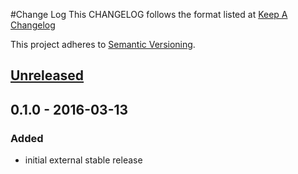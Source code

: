 #Change Log
This CHANGELOG follows the format listed at [Keep A Changelog](http://keepachangelog.com/)

This project adheres to [Semantic Versioning](http://semver.org/).

## [Unreleased][unreleased]

## 0.1.0 - 2016-03-13

### Added
- initial external stable release

[unreleased]: https://github.com/yieldbot/ybsensuplugin/compare/0.1.0....HEAD
